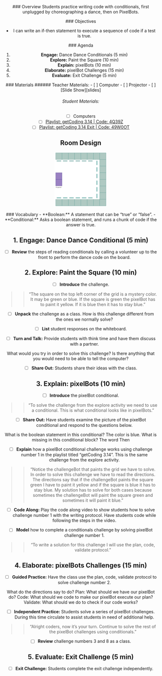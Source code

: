 <header class='header' title='Write Conditionals' subtitle='Lesson 14'/>

<notable>
<iconp src='/icons/activity.png'>### Overview</iconp>
Students practice writing code with conditionals, first unplugged by choreographing a dance, then on PixelBots.

<iconp src='/icons/objectives.png'>### Objectives</iconp>
- I can write an if-then statement to execute a sequence of code if a test is true.


<iconp src='/icons/agenda.png'>### Agenda</iconp>

1. **Engage:** Dance Dance Conditionals (5 min)
1. **Explore:** Paint the Square (10 min)
1. **Explain:** pixelBots (10 min)
1. **Elaborate:** pixelBot Challenges (15 min)
1. **Evaluate:** Exit Challenge (5 min)

<note>
<iconp src='/icons/materials.png'>### Materials</iconp>
###### Teacher Materials:
- [ ] Computer
- [ ] Projector
- [ ] [Slide Show][slides]

###### Student Materials:
- [ ] Computers
- [ ] [Playlist: getCoding 3.14 | Code: 4Q39Z][practice]
- [ ] [Playlist: getCoding 3.14 Exit | Code: 49W0OT][exit]

</note>

## Room Design
![room](/images/layout-online.png)

<note>
<iconp src='/icons/vocab.png'>### Vocabulary</iconp>
- **Boolean:** A statement that can be “true” or “false”.
- **Conditional:** Asks a boolean statement, and runs a chunk of code if the answer is true.
</note>

<pagebreak/>

## 1. Engage: Dance Dance Conditional (5 min)
- [ ] **Review** the steps of reading conditionals by calling a volunteer up to the front to perform the dance code on the board.

## 2. Explore: Paint the Square (10 min)
- [ ] **Introduce** the challenge.
>>“The square on the top left corner of the grid is a mystery color. It may be green or blue. If the square is green the pixelBot has to paint it yellow. If it is blue then it has to stay blue.”

- [ ] **Unpack** the challenge as a class.
<iconp type='question'>How is this challenge different from the ones we normally solve?</iconp>

- [ ] **List** student responses on the whiteboard.
- [ ] **Turn and Talk:** Provide students with think time and have them discuss with a partner.

<iconp type='question'>What would you try in order to solve this challenge?</iconp>
<iconp type='question'>Is there anything that you would need to be able to tell the computer?</iconp>

- [ ] **Share Out:** Students share their ideas with the class.

## 3. Explain: pixelBots (10 min)
- [ ] **Introduce** the pixelBot conditional.
>> “To solve the challenge from the explore activity we need to use a conditional. This is what conditional looks like in pixelBots.”

- [ ] **Share Out:** Have students examine the picture of the pixelBot conditional and respond to the questions below.

<iconp type='question'>What is the boolean statement in this conditional?</iconp>
<iconp type='answer'>The color is blue.</iconp>
<iconp type='question'>What is missing in this conditional block?</iconp>
<iconp type='answer'>The word Then</iconp>

- [ ] **Explain** how a pixelBot conditional challenge works using challenge number 1 in the playlist titled “getCoding 3.14”. This is the same challenge from the explore activity.
>>“Notice the challengeBot that paints the grid we have to solve. In order to solve this challenge we have to read the directions. The directions say that if the challengeBot paints the square green I have to paint it yellow and if the square is blue it has to stay blue. My solution has to solve for both cases because sometimes the challengeBot will paint the square green and sometimes it will paint it blue.”

- [ ] **Code Along:** Play the code along video to show students how to solve challenge number 1 with the writing protocol. Have students code while following the steps in the video.

- [ ] **Model** how to complete a conditionals challenge by solving pixelBot challenge number 1.
>>“To write a solution for this challenge I will use the plan, code, validate protocol.”

## 4. Elaborate: pixelBots Challenges (15 min)
- [ ] **Guided Practice:** Have the class use the plan, code, validate protocol to solve challenge number 2.

<iconp type='question'>What do the directions say to do?</iconp>
<iconp type='question'>Plan: What should we have our pixelBot do?</iconp>
<iconp type='question'>Code: What should we code to make our pixelBot execute our plan?</iconp>
<iconp type='question'>Validate: What should we do to check if our code works?</iconp>

- [ ] **Independent Practice:** Students solve a series of pixelBot challenges. During this time circulate to assist students in need of additional help.
>>“Alright coders, now it’s your turn. Continue to solve the rest of the pixelBot challenges using conditionals.”

- [ ] **Review** challenge numbers 3 and 8 as a class.

## 5. Evaluate: Exit Challenge (5 min)
- [ ] **Exit Challenge:** Students complete the exit challenge independently.
</notable>

[slides]: https://drive.google.com/open?id=1tUAyi3SOVrA51SZrdrTOp2OSTxguPsl6ati1m2F4qT4
[practice]:http://www.pixelbots.io/4Q39Z
[exit]: http://www.pixelbots.io/49WOT

